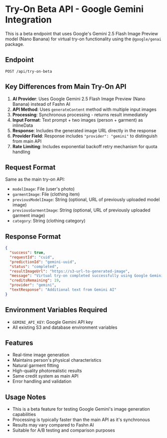 # Try-On Beta API - Google Gemini Integration

This is a beta endpoint that uses Google's Gemini 2.5 Flash Image Preview model (Nano Banana) for virtual try-on functionality using the `@google/genai` package.

## Endpoint
`POST /api/try-on-beta`

## Key Differences from Main Try-On API

1. **AI Provider**: Uses Google Gemini 2.5 Flash Image Preview (Nano Banana) instead of Fashn AI
2. **API Method**: Uses `generateContent` method with multiple input images
3. **Processing**: Synchronous processing - returns result immediately
4. **Input Format**: Text prompt + two images (person + garment) as inlineData
5. **Response**: Includes the generated image URL directly in the response
6. **Provider Field**: Response includes `"provider": "gemini"` to distinguish from main API
7. **Rate Limiting**: Includes exponential backoff retry mechanism for quota handling

## Request Format
Same as the main try-on API:
- `modelImage`: File (user's photo)
- `garmentImage`: File (clothing item)
- `previousModelImage`: String (optional, URL of previously uploaded model image)
- `previousGarmentImage`: String (optional, URL of previously uploaded garment image)
- `category`: String (clothing category)

## Response Format
```json
{
  "success": true,
  "requestId": "cuid",
  "predictionId": "gemini-uuid",
  "status": "completed",
  "resultImageUrl": "https://s3-url-to-generated-image",
  "message": "Virtual try-on completed successfully using Google Gemini AI.",
  "creditsRemaining": 19,
  "provider": "gemini",
  "textResponse": "Additional text from Gemini AI"
}
```

## Environment Variables Required
- `GEMINI_API_KEY`: Google Gemini API key
- All existing S3 and database environment variables

## Features
- Real-time image generation
- Maintains person's physical characteristics
- Natural garment fitting
- High-quality photorealistic results
- Same credit system as main API
- Error handling and validation

## Usage Notes
- This is a beta feature for testing Google Gemini's image generation capabilities
- Processing is typically faster than the main API as it's synchronous
- Results may vary compared to Fashn AI
- Suitable for A/B testing and comparison purposes
